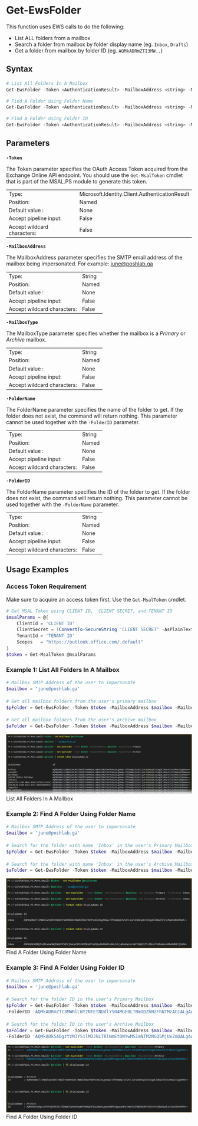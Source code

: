 # Get-EwsFolder

This function uses EWS calls to do the following:
- List ALL folders from a mailbox
- Search a folder from mailbox by folder display name (eg. `Inbox`, `Drafts`)
- Get a folder from mailbox by folder ID (eg. `AQMkADRmZTI3MW..`)

## Syntax

```PowerShell
# List All Folders In A Mailbox
Get-EwsFolder -Token <AuthenticationResult> -MailboxAddress <string> -MailboxType <string> [<CommonParameters>]
```

```PowerShell
# Find A Folder Using Folder Name
Get-EwsFolder -Token <AuthenticationResult> -MailboxAddress <string> -MailboxType <string> -FolderName <string> [<CommonParameters>]
```

```PowerShell
# Find A Folder Using Folder ID
Get-EwsFolder -Token <AuthenticationResult> -MailboxAddress <string> -MailboxType <string> -FolderID <string> [<CommonParameters>]
```

## Parameters

**`-Token`**

The Token parameter specifies the OAuth Access Token acquired from the Exchange Online API endpoint. You should use the `Get-MsalToken` cmdlet that is part of the MSAL.PS module to generate this token.

|   |   |
|---|---|
| Type: | Microsoft.Identity.Client.AuthenticationResult |
| Position: | Named |
| Default value : | None |
| Accept pipeline input: | False |
| Accept wildcard characters: | False |

**`-MailboxAddress`**

The MailboxAddress parameter specifies the SMTP email address of the mailbox being impersonated. For example: june@poshlab.ga

|   |   |
|---|---|
| Type: | String |
| Position: | Named |
| Default value : | None |
| Accept pipeline input: | False |
| Accept wildcard characters: | False |

**`-MailboxType`**

The MailboxType parameter specifies whether the mailbox is a *Primary* or *Archive* mailbox.

|   |   |
|---|---|
| Type: | String |
| Position: | Named |
| Default value : | None |
| Accept pipeline input: | False |
| Accept wildcard characters: | False |

**`-FolderName`**

The FolderName parameter specifies the name of the folder to get. If the folder does not exist, the command will return nothing. This parameter cannot be used together with the `-FolderID` parameter.

|   |   |
|---|---|
| Type: | String |
| Position: | Named |
| Default value : | None |
| Accept pipeline input: | False |
| Accept wildcard characters: | False |

**`-FolderID`**

The FolderName parameter specifies the ID of the folder to get. If the folder does not exist, the command will return nothing. This parameter cannot be used together with the `-FolderName` parameter.

|   |   |
|---|---|
| Type: | String |
| Position: | Named |
| Default value : | None |
| Accept pipeline input: | False |
| Accept wildcard characters: | False |

## Usage Examples

### Access Token Requirement

Make sure to acquire an access token first. Use the `Get-MsalToken` cmdlet.

```PowerShell
# Get MSAL Token using CLIENT ID,  CLIENT SECRET, and TENANT ID
$msalParams = @{
    ClientId = 'CLIENT ID'
    ClientSecret = (ConvertTo-SecureString 'CLIENT SECRET' -AsPlainText -Force)
    TenantId = 'TENANT ID'
    Scopes   = "https://outlook.office.com/.default"
}
$token = Get-MsalToken @msalParams
```

### Example 1: List All Folders In A Mailbox

```PowerShell
# Mailbox SMTP Address of the user to impersonate
$mailbox = 'june@poshlab.ga'

# Get all mailbox folders from the user's primary mailbox
$pFolder = Get-EwsFolder -Token $token -MailboxAddress $mailbox -MailboxType Primary

# Get all mailbox folders from the user's archive mailbox
$aFolder = Get-EwsFolder -Token $token -MailboxAddress $mailbox -MailboxType Archive
```

![Example 1: List All Folders In A Mailbox](/docs/images/Get-EwsFolder-Example01.png)<br>List All Folders In A Mailbox

### Example 2: Find A Folder Using Folder Name

```PowerShell
# Mailbox SMTP Address of the user to impersonate
$mailbox = 'june@poshlab.ga'

# Search for the folder with name 'Inbox' in the user's Primary Mailbox
$pFolder = Get-EwsFolder -Token $token -MailboxAddress $mailbox -MailboxType Primary -FolderName Inbox

# Search for the folder with name 'Inbox' in the user's Archive Mailbox
$aFolder = Get-EwsFolder -Token $token -MailboxAddress $mailbox -MailboxType Archive -FolderName Inbox
```

![Example 2: Find A Folder Using Folder Name](/docs/images/Get-EwsFolder-Example02.png)<br>Find A Folder Using Folder Name

### Example 3: Find A Folder Using Folder ID

```PowerShell
# Mailbox SMTP Address of the user to impersonate
$mailbox = 'june@poshlab.ga'

# Search for the folder ID in the user's Primary Mailbox
$pFolder = Get-EwsFolder -Token $token -MailboxAddress $mailbox -MailboxType Primary `
-FolderID 'AQMkADRmZTI3MWRlLWY2NTEtNDdlYS04MGE0LTNmODZhNzFhNTMzAGIALgAAAw+T9fhAm8pLhZSATLiuFvEBAEqUOJ1EAgdClXDW7Gfy3cMAAAJiygAAAA=='

# Search for the folder ID in the user's Archive Mailbox
$aFolder = Get-EwsFolder -Token $token -MailboxAddress $mailbox -MailboxType Archive `
-FolderID 'AQMkADk5ADgzYzM3YS1lMDJkLTRlNmEtOWYwMS1mNTM2NGQ5MjUxZmUALgAAA68MAsXguOpHho7Am6tSZh8BAGKR9/4OEe5PsddW42ydLyEAAAIBSAAAAA=='
```

![Example 3: Find A Folder Using Folder ID](/docs/images/Get-EwsFolder-Example03.png)<br>Find A Folder Using Folder ID